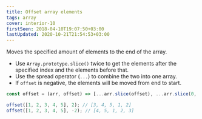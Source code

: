 ```yaml
---
title: Offset array elements
tags: array
cover: interior-10
firstSeen: 2018-04-10T19:07:50+03:00
lastUpdated: 2020-10-21T21:54:53+03:00
---
```


Moves the specified amount of elements to the end of the array.

- Use `Array.prototype.slice()` twice to get the elements after the specified index and the elements before that.
- Use the spread operator (`...`) to combine the two into one array.
- If `offset` is negative, the elements will be moved from end to start.

```js
const offset = (arr, offset) => [...arr.slice(offset), ...arr.slice(0, offset)];
```

```js
offset([1, 2, 3, 4, 5], 2); // [3, 4, 5, 1, 2]
offset([1, 2, 3, 4, 5], -2); // [4, 5, 1, 2, 3]
```
